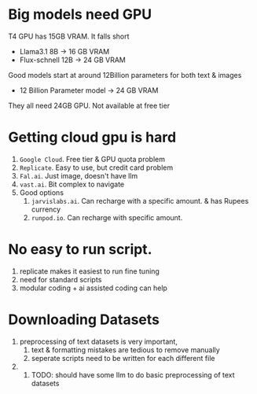 # Big models need GPU
T4 GPU has 15GB VRAM. It falls short
- Llama3.1 8B       -> 16 GB VRAM
- Flux-schnell 12B  -> 24 GB VRAM

Good models start at around 12Billion parameters for both text & images
- 12 Billion Parameter model -> 24 GB VRAM

They all need 24GB GPU. Not available at free tier

# Getting cloud gpu is hard
1. `Google Cloud`. Free tier & GPU quota problem
2. `Replicate`. Easy to use, but credit card problem
3. `Fal.ai`. Just image, doesn't have llm
4. `vast.ai`. Bit complex to navigate
5. Good options
   1. `jarvislabs.ai`. Can recharge with a specific amount. & has Rupees currency
   2. `runpod.io`. Can recharge with specific amount.

# No easy to run script.  
1. replicate makes it easiest to run fine tuning
2. need for standard scripts
3. modular coding + ai assisted coding can help

# Downloading Datasets
1. preprocessing of text datasets is very important, 
   1. text & formatting mistakes are tedious to remove manually
   2. seperate scripts need to be written for each different file
2. 
   1. TODO: should have some llm to do basic preprocessing of text datasets
